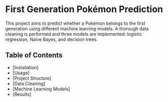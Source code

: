 # First Generation Pokémon Prediction

This project aims to predict whether a Pokémon belongs to the first generation using different machine learning models. A thorough data cleaning is performed and three models are implemented: logistic regression, Naive Bayes, and decision trees.

## Table of Contents

- [Installation]
- [Usage]
- [Project Structure]
- [Data Cleaning]
- [Machine Learning Models]
- [Results]
